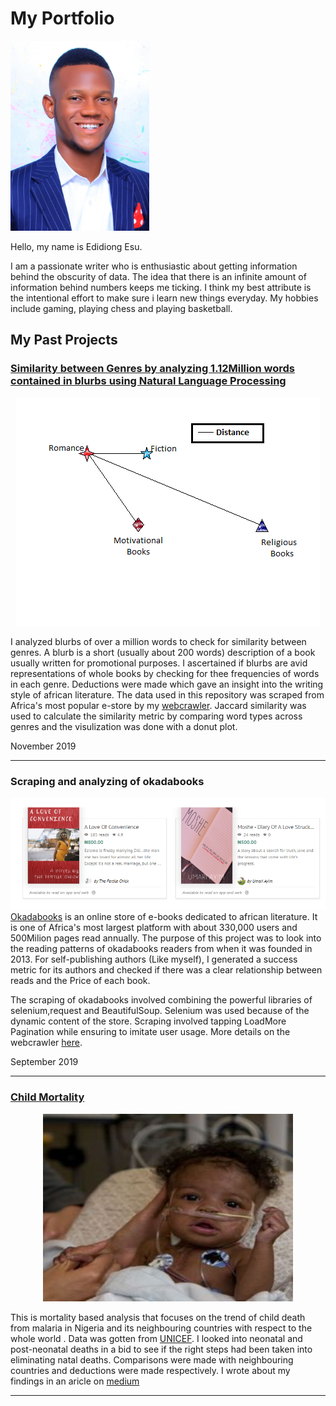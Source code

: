 # My Portfolio

![](https://github.com/EdidiongEsu/portfolio/blob/master/img/Capture.PNG)

Hello, my name is Edidiong Esu.

I am a passionate writer who is enthusiastic about getting information behind the obscurity of data. The idea that there is an infinite amount of information behind numbers keeps me ticking. I think my best attribute is the intentional effort to make sure i learn new things everyday. My hobbies include gaming, playing chess and playing basketball.

## My Past Projects
### [Similarity between Genres by analyzing 1.12Million words contained in blurbs using Natural Language Processing](https://github.com/EdidiongEsu/genre_NLP)
<p align="center"> 
<img src="https://github.com/EdidiongEsu/portfolio/blob/master/img/similarity_NLP.png" />
</p>

I analyzed blurbs of over a million words to check for similarity between genres. A blurb is a short (usually about 200 words) description of a book  usually written for promotional purposes. I ascertained if blurbs are avid representations of whole books by checking for thee frequencies of words in each genre. Deductions were made which gave an insight into the writing style of african literature. The data used in this repository was scraped from Africa's most popular e-store by my [webcrawler](https://github.com/EdidiongEsu/okadabooks_scraper). Jaccard similarity was used to calculate the similarity metric by comparing word types across genres and the visulization was done with a donut plot.
    
   
 November 2019
  
  ---
 ### Scraping and analyzing of okadabooks
![](https://github.com/EdidiongEsu/portfolio/blob/master/img/double_header.PNG)
[Okadabooks](https://okadabooks.com/) is an online store of e-books dedicated to african literature. It is one of Africa's most largest platform with about 330,000 users and 500Milion pages read annually. 
The purpose of this project was to look into the reading patterns of  okadabooks readers from when it was founded in 2013. For self-publishing authors (Like myself), I generated a success metric for its authors and checked if there was a clear relationship between reads and the Price of each book.

The scraping of okadabooks involved combining the powerful libraries of selenium,request and BeautifulSoup. Selenium was used because of the dynamic content of the store. Scraping involved tapping LoadMore Pagination while ensuring to imitate user usage. More details on the webcrawler [here](https://github.com/EdidiongEsu/okadabooks_scraper).

September 2019
 
 ---
### [Child Mortality](https://github.com/EdidiongEsu/child-mortality/blob/master/README.md)
<p align="center"> 
<img src="https://github.com/EdidiongEsu/portfolio/blob/master/img/child_mortality.jpg" width="400px" height="300px" />
</p>

This is mortality based analysis that focuses on the trend of child death from malaria in Nigeria and its neighbouring countries with respect to the whole world . Data was gotten from [UNICEF](https://data.unicef.org/). I looked into neonatal and post-neonatal deaths in a bid to see if the right steps had been taken into eliminating natal deaths. Comparisons were made with neighbouring countries and deductions were made respectively.
I wrote about my findings in an aricle on [medium](https://medium.com/@eddy.esu.22/global-reduction-in-infant-mortality-864d1879a217)

---




